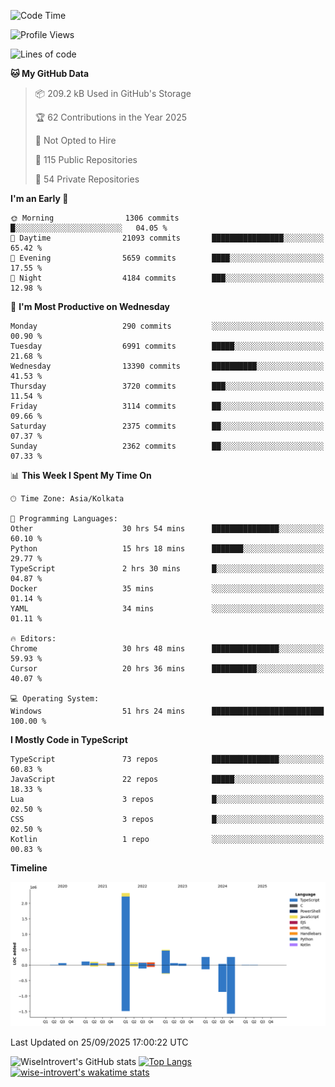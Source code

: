 <!--START_SECTION:waka-->
![Code Time](http://img.shields.io/badge/Code%20Time-4%2C312%20hrs%206%20mins-blue)

![Profile Views](http://img.shields.io/badge/Profile%20Views-8-blue)

![Lines of code](https://img.shields.io/badge/From%20Hello%20World%20I%27ve%20Written-4.1%20million%20lines%20of%20code-blue)

**🐱 My GitHub Data** 

> 📦 209.2 kB Used in GitHub's Storage 
 > 
> 🏆 62 Contributions in the Year 2025
 > 
> 🚫 Not Opted to Hire
 > 
> 📜 115 Public Repositories 
 > 
> 🔑 54 Private Repositories 
 > 
**I'm an Early 🐤** 

```text
🌞 Morning                1306 commits        █░░░░░░░░░░░░░░░░░░░░░░░░   04.05 % 
🌆 Daytime                21093 commits       ████████████████░░░░░░░░░   65.42 % 
🌃 Evening                5659 commits        ████░░░░░░░░░░░░░░░░░░░░░   17.55 % 
🌙 Night                  4184 commits        ███░░░░░░░░░░░░░░░░░░░░░░   12.98 % 
```
📅 **I'm Most Productive on Wednesday** 

```text
Monday                   290 commits         ░░░░░░░░░░░░░░░░░░░░░░░░░   00.90 % 
Tuesday                  6991 commits        █████░░░░░░░░░░░░░░░░░░░░   21.68 % 
Wednesday                13390 commits       ██████████░░░░░░░░░░░░░░░   41.53 % 
Thursday                 3720 commits        ███░░░░░░░░░░░░░░░░░░░░░░   11.54 % 
Friday                   3114 commits        ██░░░░░░░░░░░░░░░░░░░░░░░   09.66 % 
Saturday                 2375 commits        ██░░░░░░░░░░░░░░░░░░░░░░░   07.37 % 
Sunday                   2362 commits        ██░░░░░░░░░░░░░░░░░░░░░░░   07.33 % 
```


📊 **This Week I Spent My Time On** 

```text
🕑︎ Time Zone: Asia/Kolkata

💬 Programming Languages: 
Other                    30 hrs 54 mins      ███████████████░░░░░░░░░░   60.10 % 
Python                   15 hrs 18 mins      ███████░░░░░░░░░░░░░░░░░░   29.77 % 
TypeScript               2 hrs 30 mins       █░░░░░░░░░░░░░░░░░░░░░░░░   04.87 % 
Docker                   35 mins             ░░░░░░░░░░░░░░░░░░░░░░░░░   01.14 % 
YAML                     34 mins             ░░░░░░░░░░░░░░░░░░░░░░░░░   01.11 % 

🔥 Editors: 
Chrome                   30 hrs 48 mins      ███████████████░░░░░░░░░░   59.93 % 
Cursor                   20 hrs 36 mins      ██████████░░░░░░░░░░░░░░░   40.07 % 

💻 Operating System: 
Windows                  51 hrs 24 mins      █████████████████████████   100.00 % 
```

**I Mostly Code in TypeScript** 

```text
TypeScript               73 repos            ███████████████░░░░░░░░░░   60.83 % 
JavaScript               22 repos            █████░░░░░░░░░░░░░░░░░░░░   18.33 % 
Lua                      3 repos             █░░░░░░░░░░░░░░░░░░░░░░░░   02.50 % 
CSS                      3 repos             █░░░░░░░░░░░░░░░░░░░░░░░░   02.50 % 
Kotlin                   1 repo              ░░░░░░░░░░░░░░░░░░░░░░░░░   00.83 % 
```



**Timeline**

![Lines of Code chart](https://raw.githubusercontent.com/wise-introvert/wise-introvert/master/assets/bar_graph.png)


 Last Updated on 25/09/2025 17:00:22 UTC
<!--END_SECTION:waka-->

![WiseIntrovert's GitHub stats](https://github-readme-stats.vercel.app/api?username=wise-introvert&count_private=true&show_icons=true)
[![Top Langs](https://github-readme-stats.vercel.app/api/top-langs/?username=wise-introvert&langs_count=10)](https://github.com/anuraghazra/github-readme-stats)
[![wise-introvert's wakatime stats](https://github-readme-stats.vercel.app/api/wakatime?username=wiseintrovert)](https://github.com/anuraghazra/github-readme-stats)
